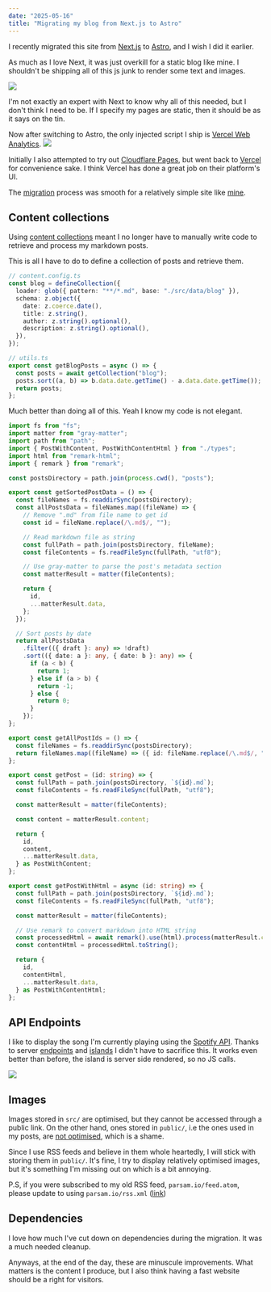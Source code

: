 ```yaml
---
date: "2025-05-16"
title: "Migrating my blog from Next.js to Astro"
---
```

I recently migrated this site from [Next.js](https://nextjs.org/) to [Astro](https://astro.build), and I wish I did it earlier.

As much as I love Next, it was just overkill for a static blog like mine. I shouldn't be shipping all of this js junk to render some text and images.

![](/nextjs-network-tab.jpeg)

I'm not exactly an expert with Next to know why all of this needed, but I don't think I need to be. If I specify my pages are static, then it should be as it says on the tin.

Now after switching to Astro, the only injected script I ship is [Vercel Web Analytics](https://vercel.com/docs/analytics).
![](/astro-network-tab.jpeg)

Initially I also attempted to try out [Cloudflare Pages](https://pages.cloudflare.com/), but went back to [Vercel](https://vercel.com/) for convenience sake. I think Vercel has done a great job on their platform's UI.

The [migration](https://docs.astro.build/en/guides/migrate-to-astro/from-nextjs/) process was smooth for a relatively simple site like [mine](https://github.com/pzrsa/parsam.io/pull/10).
## Content collections
Using [content collections](https://docs.astro.build/en/guides/content-collections/) meant I no longer have to manually write code to retrieve and process my markdown posts.

This is all I have to do to define a collection of posts and retrieve them.
```ts
// content.config.ts
const blog = defineCollection({
  loader: glob({ pattern: "**/*.md", base: "./src/data/blog" }),
  schema: z.object({
    date: z.coerce.date(),
    title: z.string(),
    author: z.string().optional(),
    description: z.string().optional(),
  }),
});

// utils.ts
export const getBlogPosts = async () => {
  const posts = await getCollection("blog");
  posts.sort((a, b) => b.data.date.getTime() - a.data.date.getTime());
  return posts;
};
```

Much better than doing all of this. Yeah I know my code is not elegant.
```ts
import fs from "fs";
import matter from "gray-matter";
import path from "path";
import { PostWithContent, PostWithContentHtml } from "./types";
import html from "remark-html";
import { remark } from "remark";

const postsDirectory = path.join(process.cwd(), "posts");

export const getSortedPostData = () => {
  const fileNames = fs.readdirSync(postsDirectory);
  const allPostsData = fileNames.map((fileName) => {
    // Remove ".md" from file name to get id
    const id = fileName.replace(/\.md$/, "");

    // Read markdown file as string
    const fullPath = path.join(postsDirectory, fileName);
    const fileContents = fs.readFileSync(fullPath, "utf8");

    // Use gray-matter to parse the post's metadata section
    const matterResult = matter(fileContents);

    return {
      id,
      ...matterResult.data,
    };
  });

  // Sort posts by date
  return allPostsData
    .filter(({ draft }: any) => !draft)
    .sort(({ date: a }: any, { date: b }: any) => {
      if (a < b) {
        return 1;
      } else if (a > b) {
        return -1;
      } else {
        return 0;
      }
    });
};

export const getAllPostIds = () => {
  const fileNames = fs.readdirSync(postsDirectory);
  return fileNames.map((fileName) => ({ id: fileName.replace(/\.md$/, "") }));
};

export const getPost = (id: string) => {
  const fullPath = path.join(postsDirectory, `${id}.md`);
  const fileContents = fs.readFileSync(fullPath, "utf8");

  const matterResult = matter(fileContents);

  const content = matterResult.content;

  return {
    id,
    content,
    ...matterResult.data,
  } as PostWithContent;
};

export const getPostWithHtml = async (id: string) => {
  const fullPath = path.join(postsDirectory, `${id}.md`);
  const fileContents = fs.readFileSync(fullPath, "utf8");

  const matterResult = matter(fileContents);

  // Use remark to convert markdown into HTML string
  const processedHtml = await remark().use(html).process(matterResult.content);
  const contentHtml = processedHtml.toString();

  return {
    id,
    contentHtml,
    ...matterResult.data,
  } as PostWithContentHtml;
};
```

## API Endpoints
I like to display the song I'm currently playing using the [Spotify API](https://developer.spotify.com/documentation/web-api/reference/get-the-users-currently-playing-track). Thanks to server [endpoints](https://docs.astro.build/en/guides/endpoints/#server-endpoints-api-routes) and [islands](https://docs.astro.build/en/concepts/islands/#server-islands) I didn't have to sacrifice this. It works even better than before, the island is server side rendered, so no JS calls.

![](/now-playing.jpeg)

## Images
Images stored in `src/` are optimised, but they cannot be accessed through a public link. On the other hand, ones stored in `public/`, i.e the ones used in my posts, are [not optimised](https://docs.astro.build/en/guides/images/#where-to-store-images), which is a shame.

Since I use RSS feeds and believe in them whole heartedly, I will stick with storing them in `public/`. It's fine, I try to display relatively optimised images, but it's something I'm missing out on which is a bit annoying.

P.S, if you were subscribed to my old RSS feed, `parsam.io/feed.atom`, please update to using `parsam.io/rss.xml` ([link](https://parsam.io/rss.xml))
## Dependencies
I love how much I've cut down on dependencies during the migration. It was a much needed cleanup.

Anyways, at the end of the day, these are minuscule improvements. What matters is the content I produce, but I also think having a fast website should be a right for visitors.
